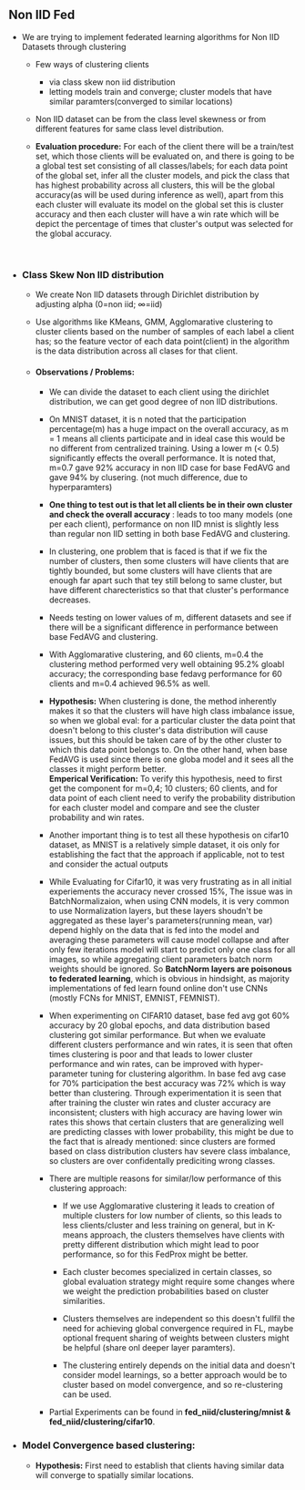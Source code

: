 ## Non IID Fed
 
 * We are trying to implement federated learning algorithms for Non IID Datasets through clustering
    - Few ways of clustering clients
        - via class skew non iid distribution        
        - letting models train and converge; cluster models that have similar paramters(converged to similar locations)
    - Non IID dataset can be from the class level skewness or from different features for same class level distribution. 

    - **Evaluation procedure:** For each of the client there will be a train/test set, which those clients will be evaluated on, and there is going to be a global test set consisting of all classes/labels; for each data point of the global set, infer all the cluster models, and pick the class that has highest probability across all clusters, this will be the global accuracy(as will be used during inference as well), apart from this each cluster will evaluate its model on the global set this is cluster accuracy and then each cluster will have a win rate which will be depict the percentage of times that cluster's output was selected for the global accuracy.

<br>

* ### Class Skew Non IID distribution
    - We create Non IID datasets through Dirichlet distribution by adjusting alpha (0=non iid; ∞=iid)
    - Use algorithms like KMeans, GMM, Agglomarative clustering to cluster clients based on the number of samples of each label a client has; so the feature vector of each data point(client) in the algorithm is the data distribution across all clases for that client.


    - #### Observations / Problems: 
        - We can divide the dataset to each client using the dirichlet distribution, we can get good degree of non IID distributions.
        - On MNIST dataset, it is n noted that the participation percentage(m) has a huge impact on the overall accuracy, as m = 1 means all clients participate and in ideal case this would be no different from centralized training. Using a lower m (< 0.5) significantly effects the overall performance. It is noted that, m=0.7 gave 92% accuracy in non IID case for base FedAVG and gave 94% by clusering. (not much difference, due to hyperparamters)
        
        - **One thing to test out is that let all clients be in their own cluster and check the overall accuracy** : leads to too many models (one per each client), performance on non IID mnist is slightly less than regular non IID setting in both base FedAVG and clustering.

        - In clustering, one problem that is faced is that if we fix the number of clusters, then some clusters will have clients that are tightly bounded, but some clusters will have clients that are enough far apart such that tey still belong to same cluster, but have different charecteristics so that that cluster's performance decreases.
        - Needs testing on lower values of m, different datasets and see if there will be a significant difference in performance between base FedAVG and clustering.
        
        - With Agglomarative clustering, and 60 clients,  m=0.4 the clustering method performed very well obtaining 95.2% gloabl accuracy; the corresponding base fedavg performance for 60 clients and m=0.4 achieved 96.5% as well.

        - **Hypothesis:** When clustering is done, the method inherently makes it so that the clusters will have high class imbalance issue, so when we global eval: for a particular cluster the data point that doesn't belong to this cluster's data distribution will cause issues, but this should be taken care of by the other cluster to which this data point belongs to. On the other hand, when base FedAVG is used since there is one globa model and it sees all the classes it might perform better.  
        **Emperical Verification:** To verify this hypothesis, need to first get the component for m=0,4; 10 clusters; 60 clients, and for data point of each client need to verify the probability distribution for each cluster model and compare and see the cluster probability and win rates. 

        - Another important thing is to test all these hypothesis on cifar10 dataset, as MNIST is a relatively simple dataset, it ois only for establishing the fact that the approach if applicable, not to test and consider the actual outputs

        - While Evaluating for Cifar10, it was very frustrating as in all initial experiements the accuracy never crossed 15%, The issue was in BatchNormalizaion, when using CNN models, it is very common to use Normalization layers, but these layers shoudn't be aggregated as these layer's parameters(running mean, var) depend highly on the data that is fed into the model and averaging these parameters will cause model collapse and after only few iterations model will start to predict only one class for all images, so while aggregating client parameters batch norm weights should be ignored. So **BatchNorm layers are poisonous to federated learning**, which is obvious in hindsight, as majority implementations of fed learn found online don't use CNNs (mostly FCNs for MNIST, EMNIST, FEMNIST).   

        - When experimenting on CIFAR10 dataset, base fed avg got 60% accuracy by 20 global epochs, and data distribution based clustering got similar performance. But when we evaluate different clusters performance and win rates, it is seen that often times clustering is poor and that leads to lower cluster performance and win rates, can be improved with hyper-parameter tuning for clustering algorithm. In base fed avg case for 70% participation the best accuracy was 72% which is way better than clustering. Through experimentation it is seen that after training the cluster win rates and cluster accuracy are inconsistent; clusters with high accuracy are having lower win rates this shows that certain clusters that are generalizing well are predicting classes with lower probability, this might be due to the fact that is already mentioned: since clusters are formed based on class distribution clusters hav severe class imbalance, so clusters are over confidentally prediciting wrong classes. 

        - There are multiple reasons for similar/low performance of this clustering approach:
            * If we use Agglomarative clustering it leads to creation of multiple clusters for low number of clients, so this leads to less clients/cluster and less training on general, but in K-means approach, the clusters themselves have clients with pretty different distribution which might lead to poor performance, so for this FedProx might be better.

            * Each cluster becomes specialized in certain classes, so global evaluation strategy might require some changes where we weight the prediction probabilities based on cluster similarities.
            
            * Clusters themselves are independent so this doesn't fullfil the need for achieving global convergence required in FL, maybe optional frequent sharing of weights between clusters might be helpful (share onl deeper layer paramters).

            * The clustering entirely depends on the initial data and doesn't consider model learnings, so a better approach would be to cluster based on model convergence, and so re-clustering can be used.       

        - Partial Experiments can be found in __fed_niid/clustering/mnist & fed_niid/clustering/cifar10__.


* ### Model Convergence based clustering:
    - **Hypothesis:** First need to establish that clients having similar data will converge to spatially similar locations.
